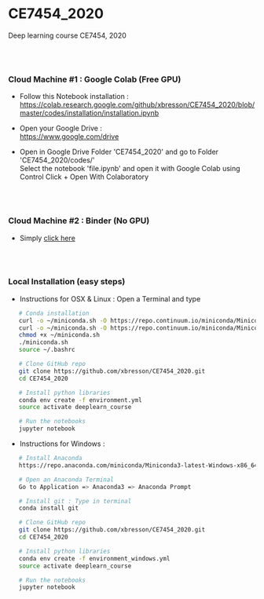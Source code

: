 # CE7454_2020
Deep learning course CE7454, 2020


<br><br>


### Cloud Machine #1 : Google Colab (Free GPU)

* Follow this Notebook installation :<br>
https://colab.research.google.com/github/xbresson/CE7454_2020/blob/master/codes/installation/installation.ipynb

* Open your Google Drive :<br>
https://www.google.com/drive

* Open in Google Drive Folder 'CE7454_2020' and go to Folder 'CE7454_2020/codes/'<br>
Select the notebook 'file.ipynb' and open it with Google Colab using Control Click + Open With Colaboratory



<br><br>

### Cloud Machine #2 : Binder (No GPU)

* Simply [click here]

[Click here]: https://mybinder.org/v2/gh/xbresson/CE7454_2020/master



<br><br>

### Local Installation (easy steps)

* Instructions for OSX & Linux : Open a Terminal and type


```sh
   # Conda installation
   curl -o ~/miniconda.sh -O https://repo.continuum.io/miniconda/Miniconda3-latest-Linux-x86_64.sh # Linux
   curl -o ~/miniconda.sh -O https://repo.continuum.io/miniconda/Miniconda3-latest-MacOSX-x86_64.sh # OSX
   chmod +x ~/miniconda.sh
   ./miniconda.sh
   source ~/.bashrc

   # Clone GitHub repo
   git clone https://github.com/xbresson/CE7454_2020.git
   cd CE7454_2020

   # Install python libraries
   conda env create -f environment.yml
   source activate deeplearn_course

   # Run the notebooks
   jupyter notebook
   ```




* Instructions for Windows : 

```sh
   # Install Anaconda 
   https://repo.anaconda.com/miniconda/Miniconda3-latest-Windows-x86_64.exe

   # Open an Anaconda Terminal 
   Go to Application => Anaconda3 => Anaconda Prompt 

   # Install git : Type in terminal
   conda install git 

   # Clone GitHub repo
   git clone https://github.com/xbresson/CE7454_2020.git
   cd CE7454_2020

   # Install python libraries
   conda env create -f environment_windows.yml
   source activate deeplearn_course

   # Run the notebooks
   jupyter notebook
   ```







<br><br><br><br><br><br>